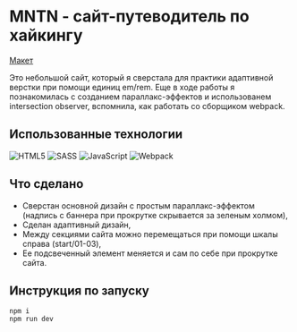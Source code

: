 # MNTN - сайт-путеводитель по хайкингу  

[Макет](https://www.figma.com/design/QbwdN388rbZeolob6d9kQO/MNTN---Landing-Page-(Community)?node-id=0-1&p=f&t=P9ygBnDCAjknm5Fp-0)

Это небольшой сайт, который я сверстала для практики адаптивной верстки при помощи единиц em/rem. Еще в ходе работы я познакомилась с созданием параллакс-эффектов и использованем intersection observer, вспомнила, как работать со сборщиком webpack.

## Использованные технологии

![HTML5](https://img.shields.io/badge/html5-%23E34F26.svg?style=for-the-badge&logo=html5&logoColor=white) ![SASS](https://img.shields.io/badge/SASS-hotpink.svg?style=for-the-badge&logo=SASS&logoColor=white) ![JavaScript](https://img.shields.io/badge/javascript-%23323330.svg?style=for-the-badge&logo=javascript&logoColor=%23F7DF1E) ![Webpack](https://img.shields.io/badge/webpack-%238DD6F9.svg?style=for-the-badge&logo=webpack&logoColor=black)

## Что сделано
- Сверстан основной дизайн с простым параллакс-эффектом (надпись с баннера при прокрутке скрывается за зеленым холмом),
- Сделан адаптивный дизайн,
- Между секциями сайта можно перемещаться при помощи шкалы справа (start/01-03),
- Ее подсвеченный элемент меняется и сам по себе при прокрутке сайта.

## Инструкция по запуску
```
npm i
npm run dev
```